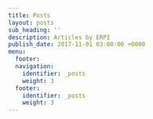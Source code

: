```yaml
---
title: Posts
layout: posts
sub_heading: ''
description: Articles by ERPI
publish_date: 2017-11-01 03:00:00 +0000
menu:
  footer:
  navigation:
    identifier: _posts
    weight: 3
  footer:
    identifier: _posts
    weight: 3
---
```

